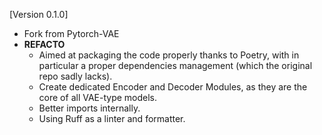 [Version 0.1.0]

* Fork from Pytorch-VAE
* **REFACTO**
    - Aimed at packaging the code properly thanks to Poetry, with in particular a proper dependencies management (which the original repo sadly lacks).
    - Create dedicated Encoder and Decoder Modules, as they are the core of all VAE-type models.
    - Better imports internally.
    -  Using Ruff as a linter and formatter.